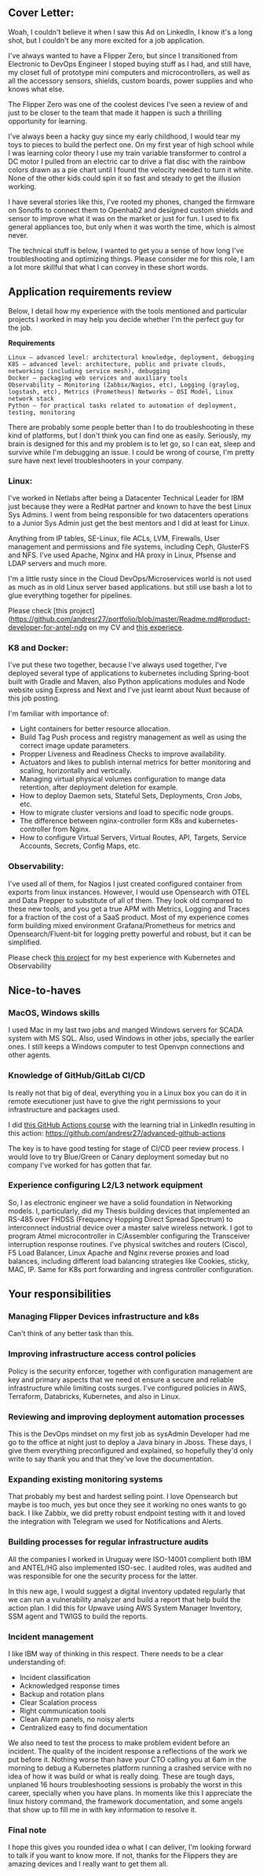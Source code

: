 ## Cover Letter:
Woah, I couldn't believe it when I saw this Ad on LinkedIn, I know it's a long shot, but I couldn't be any more excited for a job application.

I've always wanted to have a Flipper Zero, but since I transitioned from Electronic to DevOps Engineer I stoped buying stuff as I had, and still have, my closet full 
of prototype mini computers and microcontrollers, as well as all the accessory sensors, shields, custom boards, power supplies and who knows what else.

The Flipper Zero was one of the coolest devices I've seen a review of and just to be closer to the team that made it happen is such a thrilling opportunity for learning.

I've always been a hacky guy since my early childhood, I would tear my toys to pieces to build the perfect one. 
On my first year of high school while I was learning color theory I use my train variable transformer to control a DC motor 
I pulled from an electric car to drive a flat disc with the rainbow colors drawn as a pie chart until I found the 
velocity needed to turn it white. None of the other kids could spin it so fast and steady to get the illusion working. 

I have several stories like this, I've rooted my phones, changed the firmware on Sonoffs to connect them to Openhab2 and 
designed custom shields and sensor to improve what it was on the market or just for fun. I used to fix general appliances 
too, but only when it was worth the time, which is almost never.

The technical stuff is below, I wanted to get you a sense of how long I've troubleshooting and optimizing things.
Please consider me for this role, I am a lot more skillful that what I can convey in these short words.

## Application requirements review

Below, I detail how my experience with the tools mentioned and particular projects I worked in may help you decide whether I'm the perfect guy for the job.

**Requirements**

    Linux – advanced level: architectural knowledge, deployment, debugging
    K8S – advanced level: architecture, public and private clouds, networking (including service mesh), debugging
    Docker – packaging web services and auxiliary tools
    Observability – Monitoring (Zabbix/Nagios, etc), Logging (graylog, logstash, etc), Metrics (Prometheus) Networks – OSI Model, Linux network stack
    Python – for practical tasks related to automation of deployment, testing, monitoring

There are probably some people better than I to do troubleshooting in these kind of platforms, but I don't think you can find one as easily.
Seriously, my brain is designed for this and my problem is to let go, so I can eat, sleep and survive while I'm debugging an issue.
I could be wrong of course, I'm pretty sure have next level troubleshooters in your company.

### Linux:

I've worked in Netlabs after being a Datacenter Technical Leader for IBM just because they were a RedHat partner and known to have the best Linux Sys Admins.
I went from being responsible for two datacenters operations to a Junior Sys Admin just get the best mentors and I did at least for Linux.

Anything from IP tables, SE-Linux, file ACLs, LVM, Firewalls, User management and permissions and file systems, including Ceph, GlusterFS and NFS. 
I've used Apache, Nginx and HA proxy in Linux, Pfsense and LDAP servers and much more.

I'm a little rusty since in the Cloud DevOps/Microservices world is not used as much as in old Linux server based applications. 
but still use bash a lot to glue everything together for pipelines.

Please check [this project](https://github.com/andresr27/portfolio/blob/master/Readme.md#product-developer-for-antel-ndg on my CV 
and [this experiece](https://github.com/andresr27/portfolio/blob/master/Readme.md#20182019-reliability-engineer-netlabs-hg-offices-montevideo-uruguay).


### K8 and Docker:
I've put these two together, because I've always used together, I've deployed several type of applications to kubernetes 
including Spring-boot built with Gradle and Maven, also Python applications modules and Node website using Express and Next and 
I've just learnt about Nuxt because of this job posting.


I'm familiar with importance of: 
- Light containers for better resource allocation.
- Build Tag Push process and registry management as well as using the correct image update parameters.
- Propper Liveness and Readiness Checks to improve availability.
- Actuators and likes to publish internal metrics for better monitoring and scaling, horizontally and vertically.
- Managing virtual physical volumes configuration to mange data retention, after deployment deletion for example.
- How to deploy Daemon sets, Stateful Sets, Deployments, Cron Jobs, etc.
- How to migrate cluster versions and load to specific node groups.
- The difference between nginx-controller form K8s and kubernetes-controller from Nginx.
- How to configure Virtual Servers, Virtual Routes, API, Targets, Service Accounts, Secrets, Config Maps, etc.

### Observability:

I've used all of them, for Nagios I just created configured container from exports from linux instances. 
However, I would use Opensearch with OTEL and Data Prepper to substitute of all of them. 
They look old compared to these new tools, and you get a true APM with Metrics, Logging and Traces for a fraction of the cost of a SaaS product. 
Most of my experience comes form building mixed environment Grafana/Prometheus for metrics and Opensearch/Fluent-bit for logging 
pretty powerful and robust, but it can be simplified.

Please check [this project](https://github.com/andresr27/portfolio/blob/master/Readme.md#senior-devops-engineer--upwave) for my best experience with Kubernetes and Observability


## Nice-to-haves
### MacOS, Windows skills
I used Mac in my last two jobs and manged Windows servers for SCADA system with MS SQL. Also, used Windows in other jobs, specially the earlier ones. 
I still keeps a Windows computer to test Openvpn connections and other agents.

### Knowledge of GitHub/GitLab CI/CD

Is really not that big of deal, everything you in a Linux box you can do it in remote executioner just have to give the 
right permissions to your infrastructure and  packages used. 

I did [this GitHub Actions course](https://www.linkedin.com/learning/github-actions-for-ci-cd) with the learning trial in LinkedIn resulting in this action: https://github.com/andresr27/advanced-github-actions

The key is to have good testing for stage of CI/CD peer review process. 
I would love to try Blue/Green or Canary deployment someday but no company I've worked for has gotten that far.


### Experience configuring L2/L3 network equipment  
So, I as electronic engineer we have a solid foundation in Networking models. I, particularly, did my Thesis building devices
that implemented an RS-485 over FHDSS (Frequency Hopping Direct Spread Spectrum) to interconnect industrial device over a master salve wireless network.
I got to program Atmel microcontroller in C/Assembler configuring the Transceiver interruption response routines.
I've physical switches and routers (Cisco), F5 Load Balancer, Linux Apache and Nginx reverse proxies and load balances, including different load balancing strategies like Cookies, sticky, MAC, IP.
Same for K8s port forwarding and ingress controller configuration.

## Your responsibilities

### Managing Flipper Devices infrastructure and k8s
Can't think of any better task than this.

### Improving infrastructure access control policies
Policy is the security enforcer, together with configuration management are key and primary aspects that we need ot ensure 
a secure and reliable infrastructure while limiting costs surges.
I've configured policies in AWS, Terraform, Databricks, Kubernetes, and also in Linux.

### Reviewing and improving deployment automation processes
This is the DevOps mindset on my first job as sysAdmin Developer had me go to the office at night just to deploy a Java binary in Jboss.
These days, I give them everything preconfigured and explained, so hopefully they'd only write to say thank you and that they've love the documentation.

### Expanding existing monitoring systems
That probably my best and hardest selling point. I love Opensearch but maybe is too much, yes but once they see it working no ones wants to go back. 
I like Zabbix, we did pretty robust endpoint testing with it and loved the integration with Telegram we used for Notifications and Alerts.


### Building processes for regular infrastructure audits

All the companies I worked in Uruguay were ISO-14001 complient both IBM and ANTEL/HG also implemented ISO-sec. I audited roles, 
was audited and was responsible for one the security process for the latter. 

In this new age, I would suggest a digital inventory updated regularly that we can run a vulnerability analyzer and build a report that help build the action plan.
I did this for Upwave using AWS System Manager Inventory, SSM agent and TWIGS to build the reports.


### Incident management

I like IBM way of thinking in this respect. There needs to be a clear understanding of:
- Incident classification
- Acknowledged response times 
- Backup and rotation plans
- Clear Scalation process
- Right communication tools
- Clean Alarm panels, no noisy alerts
- Centralized easy to find documentation

We also need to test the process to make problem evident before an incident. The quality of the incident response a reflections of the work we put before it.
Nothing worse than have your CTO calling you at 6am in the morning to debug a Kubernetes platform running a crashed service with no idea of how it was build or what is really doing.
These are tough days, unplaned 16 hours troubleshooting sessions is probably the worst in this career, specially when you have plans. 
In moments like this I appreciate the linux history command, the framework documentation, and some angels that show up to fill me in with key information to resolve it.


### Final note

I hope this gives you rounded idea o what I can deliver, I'm looking forward to talk if you want to know more. If not, thanks for the Flippers they 
are amazing devices and I really want to get them all.


